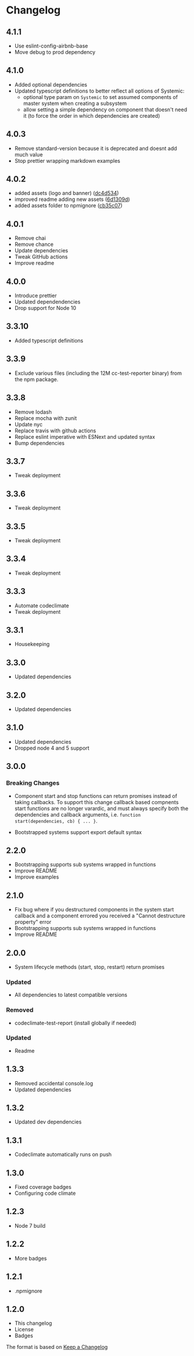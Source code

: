 # Changelog

## 4.1.1

- Use eslint-config-airbnb-base
- Move debug to prod dependency

## 4.1.0

- Added optional dependencies
- Updated typescript definitions to better reflect all options of Systemic:
  - optional type param on `Systemic` to set assumed components of master system when creating a subsystem
  - allow setting a simple dependency on component that doesn't need it (to force the order in which dependencies are created)

## 4.0.3

- Remove standard-version because it is deprecated and doesnt add much value
- Stop prettier wrapping markdown examples

## 4.0.2

- added assets (logo and banner) ([dc4d534](https://github.com/guidesmiths/systemic/commit/dc4d534edefbec92bff085ea16e5cdd99a8e8956))
- improved readme adding new assets ([6d1309d](https://github.com/guidesmiths/systemic/commit/6d1309de4e02c01a5bfdf35fe15879e4080ad1ab))
- added assets folder to npmignore ([cb35c07](https://github.com/guidesmiths/systemic/commit/cb35c0756780fdae82766732653f51c9729ee44b))

## 4.0.1

- Remove chai
- Remove chance
- Update dependencies
- Tweak GitHub actions
- Improve readme

## 4.0.0

- Introduce prettier
- Updated dependendencies
- Drop support for Node 10

## 3.3.10

- Added typescript definitions

## 3.3.9

- Exclude various files (including the 12M cc-test-reporter binary) from the npm package.

## 3.3.8

- Remove lodash
- Replace mocha with zunit
- Update nyc
- Replace travis with github actions
- Replace eslint imperative with ESNext and updated syntax
- Bump dependencies

## 3.3.7

- Tweak deployment

## 3.3.6

- Tweak deployment

## 3.3.5

- Tweak deployment

## 3.3.4

- Tweak deployment

## 3.3.3

- Automate codeclimate
- Tweak deployment

## 3.3.1

- Housekeeping

## 3.3.0

- Updated dependencies

## 3.2.0

- Updated dependencies

## 3.1.0

- Updated dependencies
- Dropped node 4 and 5 support

## 3.0.0

### Breaking Changes

- Component start and stop functions can return promises instead of taking callbacks.
  To support this change callback based compnents start functions are no longer varardic, and must always specify both the dependencies and callback arguments, i.e. `function start(dependencies, cb) { ... }`.

- Bootstrapped systems support export default syntax

## 2.2.0

- Bootstrapping supports sub systems wrapped in functions
- Improve README
- Improve examples

## 2.1.0

- Fix bug where if you destructured components in the system start callback and a component errored you received a "Cannot destructure property" error
- Bootstrapping supports sub systems wrapped in functions
- Improve README

## 2.0.0

- System lifecycle methods (start, stop, restart) return promises

### Updated

- All dependencies to latest compatible versions

### Removed

- codeclimate-test-report (install globally if needed)

### Updated

- Readme

## 1.3.3

- Removed accidental console.log
- Updated dependencies

## 1.3.2

- Updated dev dependencies

## 1.3.1

- Codeclimate automatically runs on push

## 1.3.0

- Fixed coverage badges
- Configuring code climate

## 1.2.3

- Node 7 build

## 1.2.2

- More badges

## 1.2.1

- .npmignore

## 1.2.0

- This changelog
- License
- Badges

The format is based on [Keep a Changelog](http://keepachangelog.com/)
